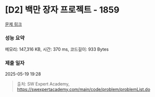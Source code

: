 # [D2] 백만 장자 프로젝트 - 1859 

[문제 링크](https://swexpertacademy.com/main/code/problem/problemDetail.do?contestProbId=AV5LrsUaDxcDFAXc) 

### 성능 요약

메모리: 147,316 KB, 시간: 370 ms, 코드길이: 933 Bytes

### 제출 일자

2025-05-19 19:28



> 출처: SW Expert Academy, https://swexpertacademy.com/main/code/problem/problemList.do